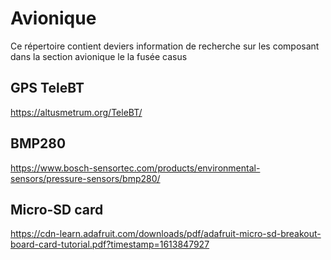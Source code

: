 # Avionique
Ce répertoire contient deviers information de recherche sur les composant dans la section avionique le la fusée casus

## GPS TeleBT
https://altusmetrum.org/TeleBT/

## BMP280
https://www.bosch-sensortec.com/products/environmental-sensors/pressure-sensors/bmp280/

## Micro-SD card
https://cdn-learn.adafruit.com/downloads/pdf/adafruit-micro-sd-breakout-board-card-tutorial.pdf?timestamp=1613847927


